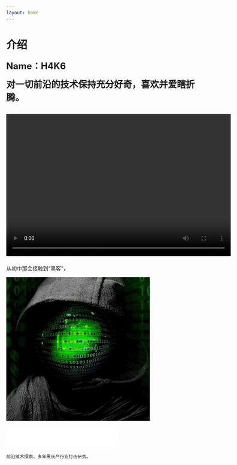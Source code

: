 ```yaml
---
layout: home
---
```


 # **介绍**

**<font size=5>Name：H4K6</font>**

**<font size=5>对一切前沿的技术保持充分好奇，喜欢并爱瞎折腾。</font>**


<video src="/public/video/H4K6ATT.mp4" width="600px" height="380px" controls="controls"></video>
---
从初中那会接触到“黑客”，

![smiley](/public/picture/giphy.webp)
<iframe frameborder="no" border="0" marginwidth="0" marginheight="0" width=298 height=52 src="//music.163.com/outchain/player?type=2&id=1439704663&auto=1&height=32"></iframe>

```
前沿技术探索，多年黑灰产行业打击研究。
```

